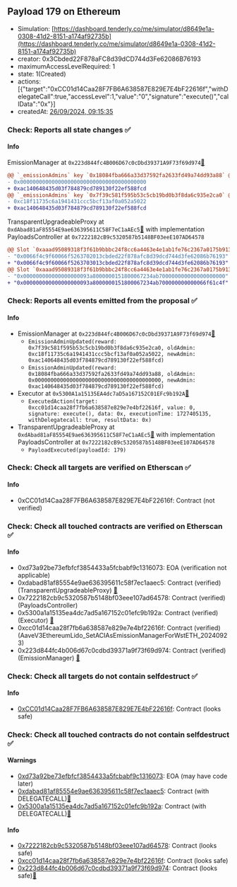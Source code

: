 ## Payload 179 on Ethereum

- Simulation: [https://dashboard.tenderly.co/me/simulator/d8649e1a-0308-41d2-8151-a174af92735b](https://dashboard.tenderly.co/me/simulator/d8649e1a-0308-41d2-8151-a174af92735b)
- creator: 0x3Cbded22F878aFC8d39dCD744d3Fe62086B76193
- maximumAccessLevelRequired: 1
- state: 1(Created)
- actions: [{"target":"0xCC01d14Caa28F7FB6A638587E829E7E4bF22616f","withDelegateCall":true,"accessLevel":1,"value":"0","signature":"execute()","callData":"0x"}]
- createdAt: [26/09/2024, 09:15:35](https://etherscan.io/tx/0x662404f1076752c9a7c606bcda06516abe6e675fefd174d791251cd1b97321b1)

### Check: Reports all state changes :white_check_mark:

#### Info


EmissionManager at `0x223d844fc4B006D67c0cDbd39371A9F73f69d974`[:ghost:](https://github.com/bgd-labs/aave-address-book "AaveV3Ethereum.EMISSION_MANAGER, AaveV3EthereumLido.EMISSION_MANAGER")
```diff
@@ `_emissionAdmins` key `0x18084fba666a33d37592fa2633fd49a74dd93a88` @@
- 0x0000000000000000000000000000000000000000
+ 0xac140648435d03f784879cd789130f22ef588fcd
@@ `_emissionAdmins` key `0x7f39c581f595b53c5cb19bd0b3f8da6c935e2ca0` @@
- 0xc18f11735c6a1941431ccc5bcf13af0a052a5022
+ 0xac140648435d03f784879cd789130f22ef588fcd
```

TransparentUpgradeableProxy at `0xdAbad81aF85554E9ae636395611C58F7eC1aAEc5`[:ghost:](https://github.com/bgd-labs/aave-address-book "GovernanceV3Ethereum.PAYLOADS_CONTROLLER") with implementation PayloadsController at `0x7222182cB9c5320587b5148BF03eeE107AD64578`
```diff
@@ Slot `0xaaad95089318f3f61b9bbbc24f8cc6a4463e4e1ab1fe76c2367a0175b9136c03` @@
- "0x0066f4c9f60066f5263702013cbded22f878afc8d39dcd744d3fe62086b76193"
+ "0x0066f4c9f60066f5263703013cbded22f878afc8d39dcd744d3fe62086b76193"
@@ Slot `0xaaad95089318f3f61b9bbbc24f8cc6a4463e4e1ab1fe76c2367a0175b9136c04` @@
- "0x000000000000000000093a8000000151800067234ab700000000000000000000"
+ "0x000000000000000000093a8000000151800067234ab700000000000066f61c4f"
```


### Check: Reports all events emitted from the proposal :white_check_mark:

#### Info

- EmissionManager at `0x223d844fc4B006D67c0cDbd39371A9F73f69d974`[:ghost:](https://github.com/bgd-labs/aave-address-book "AaveV3Ethereum.EMISSION_MANAGER, AaveV3EthereumLido.EMISSION_MANAGER")
  - `EmissionAdminUpdated(reward: 0x7f39c581f595b53c5cb19bd0b3f8da6c935e2ca0, oldAdmin: 0xc18f11735c6a1941431ccc5bcf13af0a052a5022, newAdmin: 0xac140648435d03f784879cd789130f22ef588fcd)`
  - `EmissionAdminUpdated(reward: 0x18084fba666a33d37592fa2633fd49a74dd93a88, oldAdmin: 0x0000000000000000000000000000000000000000, newAdmin: 0xac140648435d03f784879cd789130f22ef588fcd)`
- Executor at `0x5300A1a15135EA4dc7aD5a167152C01EFc9b192A`[:ghost:](https://github.com/bgd-labs/aave-address-book "AaveV2Ethereum.POOL_ADMIN, AaveV2EthereumAMM.POOL_ADMIN, AaveV3Ethereum.ACL_ADMIN, AaveV3EthereumLido.ACL_ADMIN, GovernanceV3Ethereum.EXECUTOR_LVL_1")
  - `ExecutedAction(target: 0xcc01d14caa28f7fb6a638587e829e7e4bf22616f, value: 0, signature: execute(), data: 0x, executionTime: 1727405135, withDelegatecall: true, resultData: 0x)`
- TransparentUpgradeableProxy at `0xdAbad81aF85554E9ae636395611C58F7eC1aAEc5`[:ghost:](https://github.com/bgd-labs/aave-address-book "GovernanceV3Ethereum.PAYLOADS_CONTROLLER") with implementation PayloadsController at `0x7222182cB9c5320587b5148BF03eeE107AD64578`
  - `PayloadExecuted(payloadId: 179)`

### Check: Check all targets are verified on Etherscan :white_check_mark:

#### Info

- 0xCC01d14Caa28F7FB6A638587E829E7E4bF22616f: Contract (not verified) 

### Check: Check all touched contracts are verified on Etherscan :white_check_mark:

#### Info

- 0xd73a92be73efbfcf3854433a5fcbabf9c1316073: EOA (verification not applicable)
- 0xdabad81af85554e9ae636395611c58f7ec1aaec5: Contract (verified) (TransparentUpgradeableProxy) [:ghost:](https://github.com/bgd-labs/aave-address-book "GovernanceV3Ethereum.PAYLOADS_CONTROLLER")
- 0x7222182cb9c5320587b5148bf03eee107ad64578: Contract (verified) (PayloadsController) 
- 0x5300a1a15135ea4dc7ad5a167152c01efc9b192a: Contract (verified) (Executor) [:ghost:](https://github.com/bgd-labs/aave-address-book "AaveV2Ethereum.POOL_ADMIN, AaveV2EthereumAMM.POOL_ADMIN, AaveV3Ethereum.ACL_ADMIN, AaveV3EthereumLido.ACL_ADMIN, GovernanceV3Ethereum.EXECUTOR_LVL_1")
- 0xcc01d14caa28f7fb6a638587e829e7e4bf22616f: Contract (verified) (AaveV3EthereumLido_SetACIAsEmissionManagerForWstETH_20240923) 
- 0x223d844fc4b006d67c0cdbd39371a9f73f69d974: Contract (verified) (EmissionManager) [:ghost:](https://github.com/bgd-labs/aave-address-book "AaveV3Ethereum.EMISSION_MANAGER, AaveV3EthereumLido.EMISSION_MANAGER")

### Check: Check all targets do not contain selfdestruct :white_check_mark:

#### Info

- [0xCC01d14Caa28F7FB6A638587E829E7E4bF22616f](https://etherscan.io/address/0xCC01d14Caa28F7FB6A638587E829E7E4bF22616f): Contract (looks safe)

### Check: Check all touched contracts do not contain selfdestruct :white_check_mark:

#### Warnings

- [0xd73a92be73efbfcf3854433a5fcbabf9c1316073](https://etherscan.io/address/0xd73a92be73efbfcf3854433a5fcbabf9c1316073): EOA (may have code later)
- [0xdabad81af85554e9ae636395611c58f7ec1aaec5](https://etherscan.io/address/0xdabad81af85554e9ae636395611c58f7ec1aaec5): Contract (with DELEGATECALL)[:ghost:](https://github.com/bgd-labs/aave-address-book "GovernanceV3Ethereum.PAYLOADS_CONTROLLER")
- [0x5300a1a15135ea4dc7ad5a167152c01efc9b192a](https://etherscan.io/address/0x5300a1a15135ea4dc7ad5a167152c01efc9b192a): Contract (with DELEGATECALL)[:ghost:](https://github.com/bgd-labs/aave-address-book "AaveV2Ethereum.POOL_ADMIN, AaveV2EthereumAMM.POOL_ADMIN, AaveV3Ethereum.ACL_ADMIN, AaveV3EthereumLido.ACL_ADMIN, GovernanceV3Ethereum.EXECUTOR_LVL_1")

#### Info

- [0x7222182cb9c5320587b5148bf03eee107ad64578](https://etherscan.io/address/0x7222182cb9c5320587b5148bf03eee107ad64578): Contract (looks safe)
- [0xcc01d14caa28f7fb6a638587e829e7e4bf22616f](https://etherscan.io/address/0xcc01d14caa28f7fb6a638587e829e7e4bf22616f): Contract (looks safe)
- [0x223d844fc4b006d67c0cdbd39371a9f73f69d974](https://etherscan.io/address/0x223d844fc4b006d67c0cdbd39371a9f73f69d974): Contract (looks safe)[:ghost:](https://github.com/bgd-labs/aave-address-book "AaveV3Ethereum.EMISSION_MANAGER, AaveV3EthereumLido.EMISSION_MANAGER")

